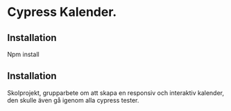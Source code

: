 # Cypress Kalender.

## Installation
Npm install

## Installation
Skolprojekt, grupparbete om att skapa en responsiv och interaktiv kalender, den skulle även gå igenom alla cypress tester.